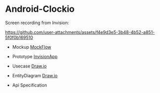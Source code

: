 # Android-Clockio

Screen recording from Invision:


https://github.com/user-attachments/assets/f4e9d3e5-3b48-4b52-a851-5f0f0b169510



- Mockup [MockFlow](https://wireframepro.mockflow.com/view/ClockWork_Natasha)
- Prototype [InvisionApp](https://jengsusy559331.invisionapp.com/overview/ClockWork-ck04nex4b2p82015p6pbkn8kl/screens?v=fD4i9KHNZRn6h8Lu%2Fq79yA%3D%3D&linkshare=urlcopied)
- Usecase [Draw.io](https://www.draw.io/?target=_blank&lightbox=1&highlight=0000ff&nav=1&title=Use.drawio#Uhttps%3A%2F%2Fdrive.google.com%2Fuc%3Fid%3D1VGhj8mDxG8NiOITtIW4zcAA7NbxWPg8r%26export%3Ddownload)
- EntityDiagram [Draw.io](https://www.draw.io/?lightbox=1&highlight=0000ff&nav=1&title=EntityDiagram.drawio#Uhttps%3A%2F%2Fdrive.google.com%2Fuc%3Fid%3D1DI9P_x0oYs4sjL4g5stFNFYy3_WmXSzK%26export%3Ddownload)

- Api Specification
